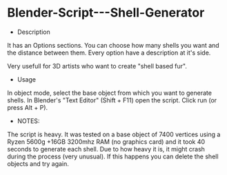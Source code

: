 # Blender-Script---Shell-Generator

- Description

It has an Options sections.
You can choose how many shells you want and the distance between them.
Every option have a description at it's side.

Very usefull for 3D artists who want to create "shell based fur".

- Usage

In object mode, select the base object from which you want to generate shells.
In Blender's "Text Editor" (Shift + F11) open the script.
Click run (or press Alt + P).

- NOTES:

The script is heavy.
It was tested on a base object of 7400 vertices using a Ryzen 5600g +16GB 3200mhz RAM (no graphics card) and it took 40 seconds to generate each shell.
Due to how heavy it is, it might crash during the process (very unusual). If this happens you can delete the shell objects and try again.

